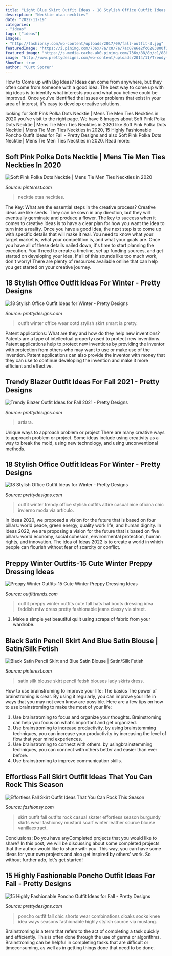 ```yaml
---
title: "Light Blue Skirt Outfit Ideas - 18 Stylish Office Outfit Ideas For Winter"
description: "Necktie otaa neckties"
date: "2022-11-19"
categories:
- "ideas"
tags: ["ideas"]
images:
- "http://fashionsy.com/wp-content/uploads/2017/09/fall-outfit-3.jpg"
featuredImage: "https://i.pinimg.com/736x/7a/c0/7e/7ac07e6e2fc6283800f10248913535cc.jpg"
featured_image: "https://s-media-cache-ak0.pinimg.com/736x/88/8b/c1/888bc1126a3b5fa4f963b7ba977648cf.jpg"
image: "http://www.prettydesigns.com/wp-content/uploads/2014/11/Trendy-Outfit-for-Work.jpg"
ShowToc: true
author: "Curt Sporer"
---
```



How to Come up with Big Ideas?
Ideas can come from anywhere, but they often come from someone with a good idea. The best way to come up with big ideas is to identify what interests you and what you believe could be improved. Once you've identified the issues or problems that exist in your area of interest, it's easy to develop creative solutions.

	

		
looking for Soft Pink Polka Dots Necktie | Mens Tie Men Ties Neckties in 2020 you've visit to the right page. We have 8 Images about Soft Pink Polka Dots Necktie | Mens Tie Men Ties Neckties in 2020 like Soft Pink Polka Dots Necktie | Mens Tie Men Ties Neckties in 2020, 15 Highly Fashionable Poncho Outfit Ideas for Fall - Pretty Designs and also Soft Pink Polka Dots Necktie | Mens Tie Men Ties Neckties in 2020. Read more:
		
    
## Soft Pink Polka Dots Necktie | Mens Tie Men Ties Neckties In 2020

<img loading=lazy src="https://i.pinimg.com/736x/7a/c0/7e/7ac07e6e2fc6283800f10248913535cc.jpg" onerror="this.onerror=null;this.src='https://tse2.mm.bing.net/th?id=OIP.b-YByOe0JK9NXcwCDQa9EAHaLH&amp;pid=15.1';" alt="Soft Pink Polka Dots Necktie | Mens Tie Men Ties Neckties in 2020">

_Source: pinterest.com_

>necktie otaa neckties. 

	

The Key: What are the essential steps in the creative process?
Creative ideas are like seeds. They can be sown in any direction, but they will eventually germinate and produce a flower. The key to success when it comes to creative ideas is to have a clear plan for how you want the idea to turn into a reality. Once you have a good Idea, the next step is to come up with specific details that will make it real. You need to know what your target market is, what your competition is, and what your goals are. Once you have all of these details nailed down, it's time to start planning the execution. You'll need to create a timeline, set up funding sources, and get started on developing your idea. If all of this sounds like too much work, don't worry! There are plenty of resources available online that can help you get started on your creative journey.

    
## 18 Stylish Office Outfit Ideas For Winter - Pretty Designs

<img loading=lazy src="http://www.prettydesigns.com/wp-content/uploads/2017/12/18-stylish-office-outfit-ideas-for-winter-2018-2.jpg" onerror="this.onerror=null;this.src='https://tse1.mm.bing.net/th?id=OIP.2hvoyYfLDAQ6KOyWIZkgtQHaLa&amp;pid=15.1';" alt="18 Stylish Office Outfit Ideas for Winter - Pretty Designs">

_Source: prettydesigns.com_

>outfit winter office wear ootd stylish skirt smart ia pretty. 

	

Patent applications: What are they and how do they help new inventions?
Patents are a type of intellectual property used to protect new inventions. Patent applications help to protect new inventions by providing the inventor with protection from others who may want to use or make use of the invention. Patent applications can also provide the inventor with money that they can use to continue developing the invention and make it more efficient and effective.

    
## Trendy Blazer Outfit Ideas For Fall 2021 - Pretty Designs

<img loading=lazy src="http://www.prettydesigns.com/wp-content/uploads/2014/09/Brown-Blazer-Outfit-with-a-Hat.jpg" onerror="this.onerror=null;this.src='https://tse3.mm.bing.net/th?id=OIP.T_VfDUU3jTF5sGvki8kAuAHaK3&amp;pid=15.1';" alt="Trendy Blazer Outfit Ideas for Fall 2021 - Pretty Designs">

_Source: prettydesigns.com_

>artlara. 

	

Unique ways to approach problem or project
There are many creative ways to approach problem or project. Some ideas include using creativity as a way to break the mold, using new technology, and using unconventional methods.

    
## 18 Stylish Office Outfit Ideas For Winter - Pretty Designs

<img loading=lazy src="http://www.prettydesigns.com/wp-content/uploads/2014/11/Trendy-Outfit-for-Work.jpg" onerror="this.onerror=null;this.src='https://tse1.mm.bing.net/th?id=OIP.zvcZGUSp7geJ_UaSz2x3UQHaLG&amp;pid=15.1';" alt="18 Stylish Office Outfit Ideas for Winter - Pretty Designs">

_Source: prettydesigns.com_

>outfit winter trendy office stylish outfits attire casual nice oficina chic invierno moda via artículo. 

	

In Ideas 2020, we proposed a vision for the future that is based on four pillars: world peace, green energy, quality work life, and human dignity. In Ideas 2022, we are proposing a vision for the future that is based on five pillars: world economy, social cohesion, environmental protection, human rights, and innovation. The idea of Ideas 2022 is to create a world in which people can flourish without fear of scarcity or conflict.

    
## Preppy Winter Outfits-15 Cute Winter Preppy Dressing Ideas

<img loading=lazy src="https://www.outfittrends.com/wp-content/uploads/2015/10/15-winter-preppy-outfit-ideas-for-women-12.jpg" onerror="this.onerror=null;this.src='https://tse4.mm.bing.net/th?id=OIP.f_DCTqqUo9TP2d7tcG0WpQHaLG&amp;pid=15.1';" alt="Preppy Winter Outfits-15 Cute Winter Preppy Dressing Ideas">

_Source: outfittrends.com_

>outfit preppy winter outfits cute fall hats hat boots dressing idea faddish mfw dress pretty fashionable jeans classy via street. 

	

1. Make a simple yet beautiful quilt using scraps of fabric from your wardrobe.

    
## Black Satin Pencil Skirt And Blue Satin Blouse | Satin/Silk Fetish

<img loading=lazy src="https://s-media-cache-ak0.pinimg.com/736x/88/8b/c1/888bc1126a3b5fa4f963b7ba977648cf.jpg" onerror="this.onerror=null;this.src='https://tse4.mm.bing.net/th?id=OIP.Dy2A_MAmJcv57hGPE-Xm1AHaK8&amp;pid=15.1';" alt="Black Satin Pencil Skirt and Blue Satin Blouse | Satin/Silk Fetish">

_Source: pinterest.com_

>satin silk blouse skirt pencil fetish blouses lady skirts dress. 

	

How to use brainstroming to improve your life: The basics
The power of brainstroming is clear. By using it regularly, you can improve your life in ways that you may not even know are possible. Here are a few tips on how to use brainstroming to make the most of your life: 
1. Use brainstroming to focus and organize your thoughts. Brainstroming can help you focus on what’s important and get organized. 
2. Use brainstroming to increase productivity. by using brainstemming techniques, you can increase your productivity by increasing the level of flow that your mind experiences. 
3. Use brainstroming to connect with others. by usingbrainstemming techniques, you can connect with others better and easier than ever before. 
4. Use brainstroming to improve communication skills.

    
## Effortless Fall Skirt Outfit Ideas That You Can Rock This Season

<img loading=lazy src="http://fashionsy.com/wp-content/uploads/2017/09/fall-outfit-3.jpg" onerror="this.onerror=null;this.src='https://tse2.mm.bing.net/th?id=OIP.a3bHz9UFwf_Voh6G-1lwdwHaLH&amp;pid=15.1';" alt="Effortless Fall Skirt Outfit Ideas That You Can Rock This Season">

_Source: fashionsy.com_

>skirt outfit fall outfits rock casual skater effortless season burgundy skirts wear fashionsy mustard scarf winter leather source blouse vanillaextract. 

	

Conclusions: Do you have anyCompleted projects that you would like to share?
In this post, we will be discussing about some completed projects that the author would like to share with you. This way, you can have some ideas for your own projects and also get inspired by others' work. So without further ado, let's get started!

    
## 15 Highly Fashionable Poncho Outfit Ideas For Fall - Pretty Designs

<img loading=lazy src="http://www.prettydesigns.com/wp-content/uploads/2014/09/Chic-Poncho-Outfit-Idea-for-Fall.jpg" onerror="this.onerror=null;this.src='https://tse1.mm.bing.net/th?id=OIP.8WNR1zStpefMIqvKa2St3QHaKz&amp;pid=15.1';" alt="15 Highly Fashionable Poncho Outfit Ideas for Fall - Pretty Designs">

_Source: prettydesigns.com_

>poncho outfit fall chic shorts wear combinations cloaks socks knee idea ways seasons fashionable highly stylish source via mustang. 

	

Brainstroming is a term that refers to the act of completing a task quickly and efficiently. This is often done through the use of germs or algorithms. Brainstroming can be helpful in completing tasks that are difficult or timeconsuming, as well as in getting things done that need to be done.

